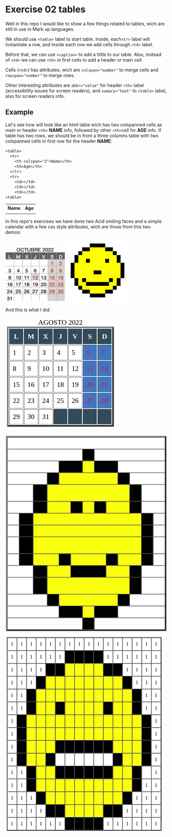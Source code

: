 # Exercise 02 tables


Well in this repo I would like to show a few things related to tables, wich are still in use in Mark up languages.

We should use `<table>` label to start table. Inside, each`<tr>` label will instantiate a row, and inside each row we add cells through `<td>` label.

Before that, we can use `<caption>` to add a tittle to our table. Also, instead of `<td>` we can use `<th>` in first cells to add a
header or main cell.

Cells (`<td>`) has attributes, wich are `colspan="number"` to merge cells and `rowspan="number"` to merge rows.

Other interesting attributes are `abbr="value"` for header `<th>` label (accessibility issues for screen readers), and `sumary="text"` to `<table>` label, also for screen readers info.

## Example

Let's see how will look like an html table wich has two colspanned cells as main or header `<th>` **NAME** info, followed by other `<th>`cell for **AGE** info. If table has two rows, we should be in front a three columns table with two colspanned cells in first row for the header **NAME**:

```
<table>
  <tr>
    <th colspan="2">Name</th>
    <th>Age</th>
  </tr>
  <tr>
    <td></td>
    <td></td>
    <td></td>
<table>
```

<table>
  <tr>
    <th colspan="2">Name</th>
    <th>Age</th>
  </tr>
  <tr>
    <td></td>
    <td></td>
    <td></td>
<table>


In this repo's exercises we have done two Acid smiling faces and a simple calendar with a few css style attributes, wich are those from this two demos:

![](media/calendari.png)                  ![](media/acid-tabla.png)

And this is what I did:

![](media/calendar.png)

![](media/face.png)                       

![](media/face2.png)    
